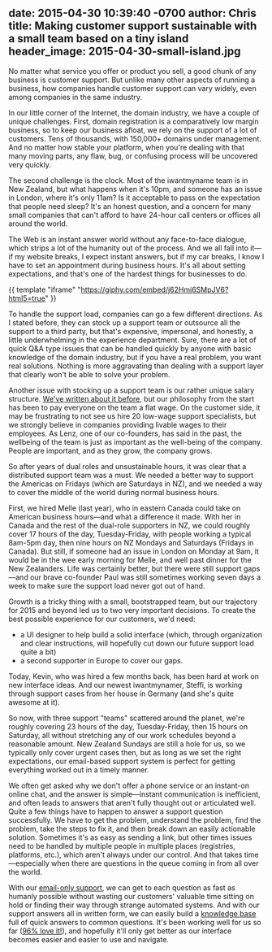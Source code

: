 date: 2015-04-30 10:39:40 -0700
author: Chris
title: Making customer support sustainable with a small team based on a tiny island
header_image: 2015-04-30-small-island.jpg
----

<!-- excerpt -->

No matter what service you offer or product you sell, a good chunk of any business is customer support. But unlike many other aspects of running a business, how companies handle customer support can vary widely, even among companies in the same industry.

In our little corner of the Internet, the domain industry, we have a couple of unique challenges. First, domain registration is a comparatively low margin business, so to keep our business afloat, we rely on the support of a lot of customers. Tens of thousands, with 150,000+ domains under management. And no matter how stable your platform, when you're dealing with that many moving parts, any flaw, bug, or confusing process will be uncovered very quickly.

<!-- /excerpt -->

The second challenge is the clock. Most of the iwantmyname team is in New Zealand, but what happens when it's 10pm, and someone has an issue in London, where it's only 11am? Is it acceptable to pass on the expectation that people need sleep? It's an honest question, and a concern for many small companies that can't afford to have 24-hour call centers or offices all around the world. 

The Web is an instant answer world without any face-to-face dialogue, which strips a lot of the humanity out of the process. And we all fall into it—if my website breaks, I expect instant answers, but if my car breaks, I know I have to set an appointment during business hours. It's all about setting expectations, and that's one of the hardest things for businesses to do.

{{ template "iframe" "https://giphy.com/embed/j62Hmj6SMpJV6?html5=true" }}

To handle the support load, companies can go a few different directions. As I stated before, they can stock up a support team or outsource all the support to a third party, but that's expensive, impersonal, and honestly, a little underwhelming in the experience department. Sure, there are a lot of quick Q&A type issues that can be handled quickly by anyone with basic knowledge of the domain industry, but if you have a real problem, you want real solutions. Nothing is more aggravating than dealing with a support layer that clearly won't be able to solve your problem.

Another issue with stocking up a support team is our rather unique salary structure. [We've written about it before](https://iwantmyname.com/blog/2014/05/culture-at-iwmn-part-one.html), but our philosophy from the start has been to pay everyone on the team a flat wage. On the customer side, it may be frustrating to not see us hire 20 low-wage support specialists, but we strongly believe in companies providing livable wages to their employees. As Lenz, one of our co-founders, has said in the past, the wellbeing of the team is just as important as the well-being of the company. People are important, and as they grow, the company grows.

So after years of dual roles and unsustainable hours, it was clear that a distributed support team was a must. We needed a better way to support the Americas on Fridays (which are Saturdays in NZ), and we needed a way to cover the middle of the world during normal business hours. 

First, we hired Melle (last year), who in eastern Canada could take on American business hours—and what a difference it made. With her in Canada and the rest of the dual-role supporters in NZ, we could roughly cover 17 hours of the day, Tuesday-Friday, with people working a typical 8am-5pm day, then nine hours on NZ Mondays and Saturdays (Fridays in Canada). But still, if someone had an issue in London on Monday at 9am, it would be in the wee early morning for Melle, and well past dinner for the New Zealanders. Life was certainly better, but there were still support gaps—and our brave co-founder Paul was still sometimes working seven days a week to make sure the support load never got out of hand.

Growth is a tricky thing with a small, bootstrapped team, but our trajectory for 2015 and beyond led us to two very important decisions. To create the best possible experience for our customers, we'd need:

+ a UI designer to help build a solid interface (which, through organization and clear instructions, will hopefully cut down our future support load quite a bit)
+ a second supporter in Europe to cover our gaps.

Today, Kevin, who was hired a few months back, has been hard at work on new interface ideas. And our newest iwantmynamer, Steffi, is working through support cases from her house in Germany (and she's quite awesome at it).

So now, with three support "teams" scattered around the planet, we're roughly covering 23 hours of the day, Tuesday-Friday, then 15 hours on Saturday, all without stretching any of our work schedules beyond a reasonable amount. New Zealand Sundays are still a hole for us, so we typically only cover urgent cases then, but as long as we set the right expectations, our email-based support system is perfect for getting everything worked out in a timely manner.

We often get asked why we don't offer a phone service or an instant-on online chat, and the answer is simple—instant communication is inefficient, and often leads to answers that aren't fully thought out or articulated well. Quite a few things have to happen to answer a support question successfully. We have to get the problem, understand the problem, find the problem, take the steps to fix it, and then break down an easily actionable solution. Sometimes it's as easy as sending a link, but other times issues need to be handled by multiple people in multiple places (registries, platforms, etc.), which aren't always under our control. And that takes time—especially when there are questions in the queue coming in from all over the world.

With our [email-only support](https://iwantmyname.com/support), we can get to each question as fast as humanly possible without wasting our customers' valuable time sitting on hold or finding their way through strange automated systems. And with our support answers all in written form, we can easily build a [knowledge base](https://help.iwantmyname.com) full of quick answers to common questions. It's been working well for us so far ([96% love it!](http://public.nicereply.com/iwantmyname)), and hopefully it'll only get better as our interface becomes easier and easier to use and navigate.